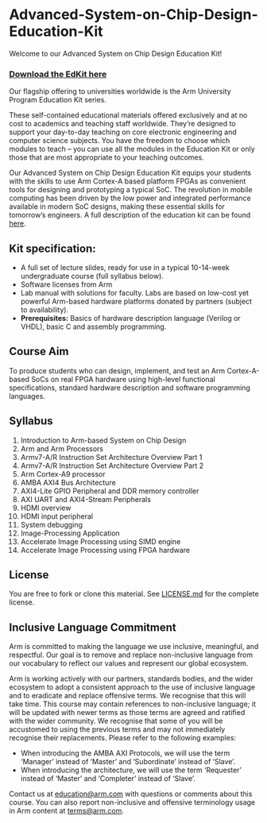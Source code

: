 
# Advanced-System-on-Chip-Design-Education-Kit

Welcome to our Advanced System on Chip Design Education Kit!

### [Download the EdKit here](https://github.com/arm-university/Advanced-System-on-Chip-Design-Education-Kit/archive/refs/heads/main.zip)

Our flagship offering to universities worldwide is the Arm University Program Education Kit series.

These self-contained educational materials offered exclusively and at no cost to academics and teaching staff worldwide. They’re designed to support your day-to-day teaching on core electronic engineering and computer science subjects. You have the freedom to choose which modules to teach – you can use all the modules in the Education Kit or only those that are most appropriate to your teaching outcomes.

Our Advanced System on Chip Design Education Kit equips your students with the skills to use Arm Cortex-A based platform FPGAs as convenient tools for designing and prototyping a typical SoC. The revolution in mobile computing has been driven by the low power and integrated performance available in modern SoC designs, making these essential skills for tomorrow’s engineers. A full description of the education kit can be found [here](https://www.arm.com/resources/education/education-kits/advanced-soc).


 ## Kit specification:

* A full set of lecture slides, ready for use in a typical 10-14-week undergraduate course (full syllabus below).
* Software licenses from Arm
* Lab manual with solutions for faculty. Labs are based on low-cost yet powerful Arm-based hardware platforms donated by partners (subject to availability). 
* **Prerequisites:** Basics of hardware description language (Verilog or VHDL), basic C and assembly programming.

## Course Aim
To produce students who can design, implement, and test an Arm Cortex-A-based SoCs on real FPGA hardware using high-level functional specifications, standard hardware description and software programming languages. 

## Syllabus
1.	Introduction to Arm-based System on Chip Design
2.	Arm and Arm Processors
3.	Armv7-A/R Instruction Set Architecture Overview Part 1
4.	Armv7-A/R Instruction Set Architecture Overview Part 2
5.	Arm Cortex-A9 processor
6.	AMBA AXI4 Bus Architecture
7.	AXI4-Lite GPIO Peripheral and DDR memory controller
8.	AXI UART and AXI4-Stream Peripherals
9.	HDMI overview
10.	HDMI input peripheral
11.	System debugging
12.	Image-Processing Application
13.	Accelerate Image Processing using SIMD engine
14.	Accelerate Image Processing using FPGA hardware


## License
You are free to fork or clone this material. See [LICENSE.md](https://github.com/arm-university/Advanced-System-on-Chip-Design-Education-Kit/blob/main/License/LICENSE.md) for the complete license.

## Inclusive Language Commitment
Arm is committed to making the language we use inclusive, meaningful, and respectful. Our goal is to remove and replace non-inclusive language from our vocabulary to reflect our values and represent our global ecosystem.
 
Arm is working actively with our partners, standards bodies, and the wider ecosystem to adopt a consistent approach to the use of inclusive language and to eradicate and replace offensive terms. We recognise that this will take time. This course may contain references to non-inclusive language; it will be updated with newer terms as those terms are agreed and ratified with the wider community. We recognise that some of you will be accustomed to using the previous terms and may not immediately recognise their replacements. Please refer to the following examples:

* When introducing the AMBA AXI Protocols, we will use the term ‘Manager’ instead of ‘Master’ and ‘Subordinate’ instead of ‘Slave’. 
* When introducing the architecture, we will use the term ‘Requester’ instead of ‘Master’ and ‘Completer’ instead of ‘Slave’. 

 
Contact us at education@arm.com with questions or comments about this course. You can also report non-inclusive and offensive terminology usage in Arm content at terms@arm.com.
